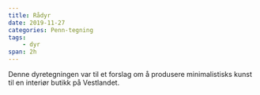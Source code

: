 ```yaml
---
title: Rådyr
date: 2019-11-27
categories: Penn-tegning
tags:
    - dyr
span: 2h
---
```

Denne dyretegningen var til et forslag om å produsere minimalistisks kunst til en interiør butikk på Vestlandet.